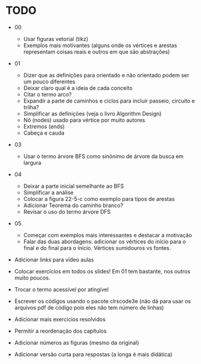 <!-- vim: set spell spelllang=pt_br: -->

# TODO

- 00
    - Usar figuras vetorial (tikz)
    - Exemplos mais motivantes (alguns onde os vértices e arestas representam
      coisas reais e outros em que são abstrações)

- 01
    - Dizer que as definições para orientado e não orientado podem ser um pouco
      diferentes
    - Deixar claro qual é a ideia de cada conceito
    - Citar o termo arco?
    - Expandir a parte de caminhos e ciclos para incluir passeio, circuito
      e trilha?
    - Simplificar as definições (veja o livro Algorithm Design)
    - Nó (nodes) usado para vértice por muito autores
    - Extremos (ends)
    - Cabeça e cauda

- 03
    - Usar o termo árvore BFS como sinônimo de árvore da busca em largura

- 04
    - Deixar a parte inicial semelhante ao BFS
    - Simplificar a análise
    - Colocar a figura 22-5-c como exemplo para tipos de arestas
    - Adicionar Teorema do caminho branco?
    - Revisar o uso do termo árvore DFS

- 05
    - Começar com exemplos mais interessantes e destacar a motivação
    - Falar das duas abordagens: adicionar os vértices do início para o final
      e do final para o início. Vértices sumidouros vs fontes.

- Adicionar links para vídeo aulas

- Colocar exercícios em todos os slides! Em 01 tem bastante, nos outros muito
  poucos.

- Trocar o termo acessível por atingível

- Escrever os códigos usando o pacote clrscode3e (não dá para usar os
  arquivos pdf de código pois eles não tem número de linhas)

- Adicionar mais exercícios resolvidos

- Permitir a reordenação dos capítulos

- Adicionar números as figuras (mesmo da original)

- Adicionar versão curta para respostas (a longa é mais didática)
